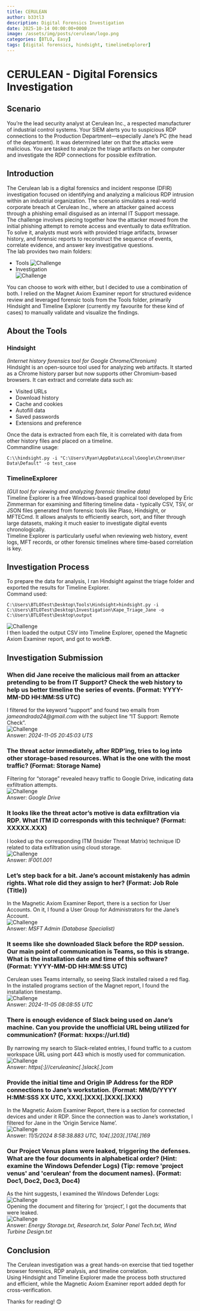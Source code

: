 ```yaml
---
title: CERULEAN
author: b33tl3
description: Digital Forensics Investigation
date: 2025-10-14 00:00:00+0000
image: /assets/img/posts/cerulean/logo.png
categories: [BTLO, Easy]
tags: [digital forensics, hindsight, timelineExplorer]
---
```


# CERULEAN - Digital Forensics Investigation
## Scenario
You’re the lead security analyst at Cerulean Inc., a respected manufacturer of industrial control systems. Your SIEM alerts you to suspicious RDP connections to the Production Department—especially Jane’s PC (the head of the department). It was determined later on that the attacks were malicious. You are tasked to analyze the triage artifacts on her computer and investigate the RDP connections for possible exfiltration.

## Introduction
The Cerulean lab is a digital forensics and incident response (DFIR) investigation focused on identifying and analyzing a malicious RDP intrusion within an industrial organization. The scenario simulates a real-world corporate breach at Cerulean Inc., where an attacker gained access through a phishing email disguised as an internal IT Support message. <br>
The challenge involves piecing together how the attacker moved from the initial phishing attempt to remote access and eventually to data exfiltration. To solve it, analysts must work with provided triage artifacts, browser history, and forensic reports to reconstruct the sequence of events, correlate evidence, and answer key investigative questions. <br>
The lab provides two main folders:
 - Tools
 ![Challenge](/assets/img/posts/cerulean/tools.png) <br>
 - Investigation <br>
 ![Challenge](/assets/img/posts/cerulean/investigation.png) <br>

You can choose to work with either, but I decided to use a combination of both. I relied on the Magnet Axiom Examiner report for structured evidence review and leveraged forensic tools from the Tools folder, primarily Hindsight and Timeline Explorer (currently my favourite for these kind of cases) to manually validate and visualize the findings. <br>

## About the Tools
### Hindsight
_(Internet history forensics tool for Google Chrome/Chronium)_ <br>
Hindsight is an open-source tool used for analyzing web artifacts. It started as a Chrome history parser but now supports other Chromium-based browsers. It can extract and correlate data such as:
 - Visited URLs
 - Download history
 - Cache and cookies
 - Autofill data
 - Saved passwords
 - Extensions and preference <br>

Once the data is extracted from each file, it is correlated with data from other history files and placed on a timeline. <br>
Commandline usage: <br>
```
C:\\hindsight.py -i "C:\Users\Ryan\AppData\Local\Google\Chrome\User Data\Default" -o test_case
```
### TimelineExplorer
_(GUI tool for viewing and analyzing forensic timeline data)_ <br>
Timeline Explorer is a free Windows-based graphical tool developed by Eric Zimmerman for examining and filtering timeline data - typically CSV, TSV, or JSON files generated from forensic tools like Plaso, Hindsight, or MFTECmd. It allows analysts to efficiently search, sort, and filter through large datasets, making it much easier to investigate digital events chronologically. <br>
Timeline Explorer is particularly useful when reviewing web history, event logs, MFT records, or other forensic timelines where time-based correlation is key. <br>

## Investigation Process
To prepare the data for analysis, I ran Hindsight against the triage folder and exported the results for Timeline Explorer. <br>
Command used: <br>
```
C:\Users\BTLOTest\Desktop\Tools\Hindsight>hindsight.py -i C:\Users\BTLOTest\Desktop\Investigation\Kape_Triage_Jane -o C:\Users\BTLOTest\Desktop\output
```
![Challenge](/assets/img/posts/cerulean/hindsight.png) <br>
I then loaded the output CSV into Timeline Explorer, opened the Magnetic Axiom Examiner report, and got to work😎. <br>

## Investigation Submission
### When did Jane receive the malicious mail from an attacker pretending to be from IT Support? Check the web history to help us better timeline the series of events. (Format: YYYY-MM-DD HH:MM:SS UTC)
I filtered for the keyword “support” and found two emails from _jameandrada24@gmail.com_ with the subject line “IT Support: Remote Check”. <br>
![Challenge](/assets/img/posts/cerulean/remote.png) <br>
Answer: _2024-11-05 20:45:03 UTS_

### The threat actor immediately, after RDP’ing, tries to log into other storage-based resources. What is the one with the most traffic? (Format: Storage Name)
Filtering for “storage” revealed heavy traffic to Google Drive, indicating data exfiltration attempts. <br>
![Challenge](/assets/img/posts/cerulean/storage.png) <br>
Answer: _Google Drive_

### It looks like the threat actor’s motive is data exfiltration via RDP. What ITM ID corresponds with this technique? (Format: XXXXX.XXX)
I looked up the corresponding ITM (Insider Threat Matrix) technique ID related to data exfiltration using cloud storage. <br>
![Challenge](/assets/img/posts/cerulean/itm.png) <br>
Answer: _IF001.001_

### Let’s step back for a bit. Jane’s account mistakenly has admin rights. What role did they assign to her? (Format: Job Role (Title))
In the Magnetic Axiom Examiner Report, there is a section for User Accounts. On it, I found a User Group for Administrators for the Jane’s Account. <br>
![Challenge](/assets/img/posts/cerulean/role.png) <br>
Answer: _MSFT Admin (Database Specialist)_

### It seems like she downloaded Slack before the RDP session. Our main point of communication is Teams, so this is strange. What is the installation date and time of this software? (Format: YYYY-MM-DD HH:MM:SS UTC)
Cerulean uses Teams internally, so seeing Slack installed raised a red flag. <br>
In the installed programs section of the Magnet report, I found the installation timestamp. <br>
![Challenge](/assets/img/posts/cerulean/slack.png) <br>
Answer: _2024-11-05 08:08:55 UTC_

### There is enough evidence of Slack being used on Jane’s machine. Can you provide the unofficial URL being utilized for communication? (Format: hxxps://url.tld)
By narrowing my search to Slack-related entries, I found traffic to a custom workspace URL using port 443 which is mostly used for communication. <br>
![Challenge](/assets/img/posts/cerulean/traffic.png) <br>
Answer: _https[:]//ceruleaninc[.]slack[.]com_

### Provide the initial time and Origin IP Address for the RDP connections to Jane’s workstation. (Format: MM/D/YYYY H:MM:SSS XX UTC, XXX[.]XXX[.]XXX[.]XXX)
In the Magnetic Axiom Examiner Report, there is a section for connected devices and under it RDP. Since the connection was to Jane’s workstation, I filtered for Jane in the ‘Origin Service Name’. <br>
![Challenge](/assets/img/posts/cerulean/ip.png) <br>
Answer: _11/5/2024 8:58:38.883 UTC, 104[.]203[.]174[.]169_

### Our Project Venus plans were leaked, triggering the defenses. What are the four documents in alphabetical order? (Hint: examine the Windows Defender Logs) (Tip: remove 'project venus' and 'cerulean' from the document names). (Format: Doc1, Doc2, Doc3, Doc4)
As the hint suggests, I examined the Windows Defender Logs: <br>
![Challenge](/assets/img/posts/cerulean/hint.png) <br>
Opening the document and filtering for ‘project’, I got the documents that were leaked. <br>
![Challenge](/assets/img/posts/cerulean/docs.png) <br>
Answer: _Energy Storage.txt, Research.txt, Solar Panel Tech.txt, Wind Turbine Design.txt_

## Conclusion
The Cerulean investigation was a great hands-on exercise that tied together browser forensics, RDP analysis, and timeline correlation. <br>
Using Hindsight and Timeline Explorer made the process both structured and efficient, while the Magnetic Axiom Examiner report added depth for cross-verification. <br>

Thanks for reading! 😊